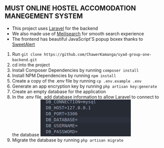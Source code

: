 ## MUST ONLINE HOSTEL ACCOMODATION MANEGEMENT SYSTEM ##

- This project uses [Laravel](https://laravel.com) for the backend
- We also made use of [Meilisearch](https://www.meilisearch.com/) for smooth search experience
- The frontend has beautiful JavaScript'S popup boxex thanks to [SweetAlert](https://sweetalert2.github.io)

1. Run `git clone https://github.com/ChawerKamanga/syad-group-one-backend.git`
2. cd into the project 
3. Install Composer Dependencies by running `composer install`
4. Install NPM Dependencies by running `npm install`
5. Create a copy of the .env file by running `cp .env.example .env`
6. Generate an app encryption key by running `php artisan key:generate`
7. Create an empty database for the application
8. In the .env file, add database information to allow Laravel to connect to the database
![Image of the .env!](/readmeimages/screenshot.png)
9. Migrate the database by running `php artisan migrate`